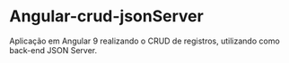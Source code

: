 # Angular-crud-jsonServer
Aplicação em Angular 9 realizando o CRUD de registros, utilizando como back-end JSON Server.
